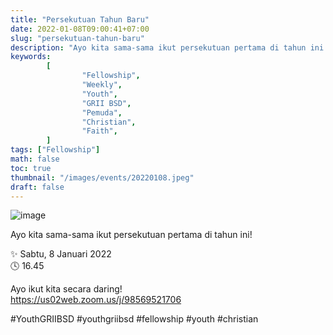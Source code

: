 ```yaml
---
title: "Persekutuan Tahun Baru"
date: 2022-01-08T09:00:41+07:00
slug: "persekutuan-tahun-baru"
description: "Ayo kita sama-sama ikut persekutuan pertama di tahun ini!"
keywords:
        [
                "Fellowship",
                "Weekly",
                "Youth",
                "GRII BSD",
                "Pemuda",
                "Christian",
                "Faith",
        ]
tags: ["Fellowship"]
math: false
toc: true
thumbnail: "/images/events/20220108.jpeg"
draft: false
---
```


![image](/images/events/20220108.jpeg)

Ayo kita sama-sama ikut persekutuan pertama di tahun ini!

✨ Sabtu, 8 Januari 2022\
🕓 16.45

Ayo ikut kita secara daring!\
https://us02web.zoom.us/j/98569521706

#YouthGRIIBSD #youthgriibsd #fellowship #youth #christian
